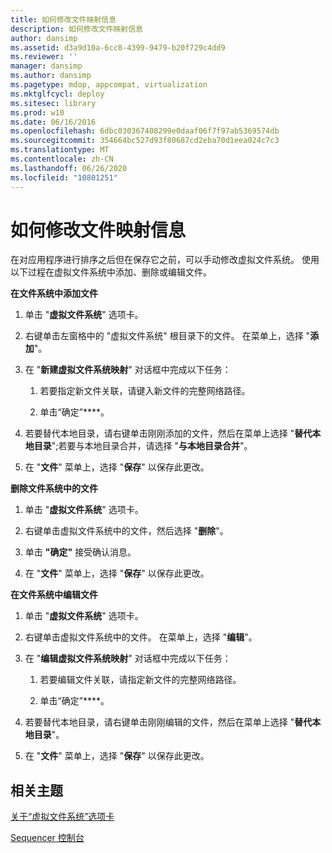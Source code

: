 ```yaml
---
title: 如何修改文件映射信息
description: 如何修改文件映射信息
author: dansimp
ms.assetid: d3a9d10a-6cc8-4399-9479-b20f729c4dd9
ms.reviewer: ''
manager: dansimp
ms.author: dansimp
ms.pagetype: mdop, appcompat, virtualization
ms.mktglfcycl: deploy
ms.sitesec: library
ms.prod: w10
ms.date: 06/16/2016
ms.openlocfilehash: 6dbc030367408299e0daaf06f7f97ab5369574db
ms.sourcegitcommit: 354664bc527d93f80687cd2eba70d1eea024c7c3
ms.translationtype: MT
ms.contentlocale: zh-CN
ms.lasthandoff: 06/26/2020
ms.locfileid: "10801251"
---
```

# 如何修改文件映射信息


在对应用程序进行排序之后但在保存它之前，可以手动修改虚拟文件系统。 使用以下过程在虚拟文件系统中添加、删除或编辑文件。

**在文件系统中添加文件**

1.  单击 "**虚拟文件系统**" 选项卡。

2.  右键单击左窗格中的 "虚拟文件系统" 根目录下的文件。 在菜单上，选择 "**添加**"。

3.  在 "**新建虚拟文件系统映射**" 对话框中完成以下任务：

    1.  若要指定新文件关联，请键入新文件的完整网络路径。

    2.  单击“确定”****。

4.  若要替代本地目录，请右键单击刚刚添加的文件，然后在菜单上选择 "**替代本地目录**";若要与本地目录合并，请选择 "**与本地目录合并**"。

5.  在 "**文件**" 菜单上，选择 "**保存**" 以保存此更改。

**删除文件系统中的文件**

1.  单击 "**虚拟文件系统**" 选项卡。

2.  右键单击虚拟文件系统中的文件，然后选择 "**删除**"。

3.  单击 **"确定"** 接受确认消息。

4.  在 "**文件**" 菜单上，选择 "**保存**" 以保存此更改。

**在文件系统中编辑文件**

1.  单击 "**虚拟文件系统**" 选项卡。

2.  右键单击虚拟文件系统中的文件。 在菜单上，选择 "**编辑**"。

3.  在 "**编辑虚拟文件系统映射**" 对话框中完成以下任务：

    1.  若要编辑文件关联，请指定新文件的完整网络路径。

    2.  单击“确定”****。

4.  若要替代本地目录，请右键单击刚刚编辑的文件，然后在菜单上选择 "**替代本地目录**"。

5.  在 "**文件**" 菜单上，选择 "**保存**" 以保存此更改。

## 相关主题


[关于“虚拟文件系统”选项卡](about-the-virtual-file-system-tab.md)

[Sequencer 控制台](sequencer-console.md)

 

 





